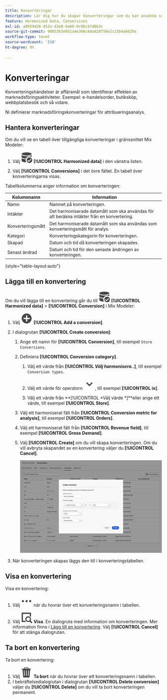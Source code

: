 ```yaml
---
title: Konverteringar
description: Lär dig hur du skapar konverteringar som du kan använda som en del av att harmonisera data i Mix Modeler.
feature: Harmonized Data, Conversions
exl-id: a8559426-452a-43e8-9a60-0c0bc97d863c
source-git-commit: 9085363e951a4e306c64ad28f56e2c15b4a6029a
workflow-type: tm+mt
source-wordcount: '318'
ht-degree: 0%

---
```


# Konverteringar

Konverteringshändelser är affärsmål som identifierar effekten av marknadsföringsaktiviteter. Exempel: e-handelsorder, butiksköp, webbplatsbesök och så vidare.

Ni definierar marknadsföringskonverteringar för attribueringsanalys.

## Hantera konverteringar

Om du vill se en tabell över tillgängliga konverteringar i gränssnittet Mix Modeler:

1. Välj ![DataSearch](/help/assets//icons/DataCheck.svg) **[!UICONTROL Harmonized data]** i den vänstra listen.

1. Välj **[!UICONTROL Conversions]** i det övre fältet. En tabell över konverteringarna visas.

Tabellkolumnerna anger information om konverteringen:

| Kolumnnamn | Information |
| --- | ---|
| Namn | Namnet på konverteringen. |
| Intäkter | Det harmoniserade datamått som ska användas för att beräkna intäkter från en konvertering. |
| Konverteringsmått | Det harmoniserade datamått som ska användas som konverteringsmått för analys. |
| Kategori | Konverteringskategorin för konverteringen. |
| Skapad | Datum och tid då konverteringen skapades. |
| Senast ändrad | Datum och tid för den senaste ändringen av konverteringen. |

{style="table-layout:auto"}

## Lägga till en konvertering

Om du vill lägga till en konvertering går du till ![DataSearch](/help/assets//icons/DataCheck.svg) **[!UICONTROL Harmonized data]** > **[!UICONTROL Conversion]** i Mix Modeler:

1. Välj ![Lägg till](/help/assets//icons/AddCircle.svg) **[!UICONTROL Add a conversion]**.

1. I dialogrutan **[!UICONTROL Create conversion]**:

   1. Ange ett namn för **[!UICONTROL Conversion]**, till exempel `Store Conversions`.

   1. Definiera **[!UICONTROL Conversion category]**.

      1. Välj ett värde från **[!UICONTROL *Välj harmonisera..*]**, till exempel `Conversion types`.

      1. Välj ett värde för operatorn ![Chevron](/help/assets//icons/ChevronDown.svg), till exempel **[!UICONTROL is]**.

      1. Välj ett värde från **[!UICONTROL *Välj värde *]**eller ange ett värde, till exempel **[!UICONTROL Store]**.

   1. Välj ett harmoniserat fält från **[!UICONTROL Conversion metric for analysis]**, till exempel **[!UICONTROL Orders]**.

   1. Välj ett harmoniserat fält från **[!UICONTROL Revenue field]**, till exempel **[!UICONTROL Gross Demand]**.

   1. Välj **[!UICONTROL Create]** om du vill skapa konverteringen. Om du vill avbryta skapandet av en konvertering väljer du **[!UICONTROL Cancel]**.

      ![Alt-text](/help/assets//create-conversion.png)

1. När konverteringen skapas läggs den till i konverteringstabellen.


## Visa en konvertering

Visa en konvertering:

1. Välj ![Mer](/help/assets//icons/More.svg) när du hovrar över ett konverteringsnamn i tabellen.

1. Välj ![Visa](/help/assets//icons/ViewDetail.svg) **Visa**. En dialogruta med information om konverteringen. Mer information finns i [Lägg till en konvertering](#add-a-conversion). Välj **[!UICONTROL Cancel]** för att stänga dialogrutan.


## Ta bort en konvertering

Ta bort en konvertering:

1. Välj ![Ta bort](/help/assets//icons/Delete.svg) **Ta bort** när du hovrar över ett konverteringsnamn i tabellen.
1. I bekräftelsedialogrutan i dialogrutan **[!UICONTROL Delete conversion]** väljer du **[!UICONTROL Delete]** om du vill ta bort konverteringen permanent.
